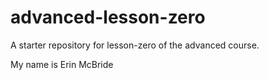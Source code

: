 # advanced-lesson-zero

A starter repository for lesson-zero of the advanced course.

My name is Erin McBride
